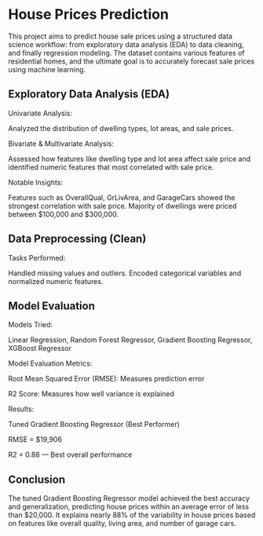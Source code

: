 # House Prices Prediction

This project aims to predict house sale prices using a structured data science workflow: from exploratory data analysis (EDA) to data cleaning, and finally regression modeling. The dataset contains various features of residential homes, and the ultimate goal is to accurately forecast sale prices using machine learning.

## Exploratory Data Analysis (EDA)

Univariate Analysis: 

Analyzed the distribution of dwelling types, lot areas, and sale prices.

Bivariate & Multivariate Analysis: 

Assessed how features like dwelling type and lot area affect sale price and identified numeric features that most correlated with sale price.

Notable Insights:

Features such as OverallQual, GrLivArea, and GarageCars showed the strongest correlation with sale price.
Majority of dwellings were priced between $100,000 and $300,000.

## Data Preprocessing (Clean)

Tasks Performed:

Handled missing values and outliers.
Encoded categorical variables and normalized numeric features.

## Model Evaluation 

Models Tried:

Linear Regression,
Random Forest Regressor,
Gradient Boosting Regressor,
XGBoost Regressor

Model Evaluation Metrics:

Root Mean Squared Error (RMSE): Measures prediction error

R2 Score: Measures how well variance is explained

Results:

Tuned Gradient Boosting Regressor (Best Performer)

RMSE = $19,906

R2 = 0.88 — Best overall performance

## Conclusion

The tuned Gradient Boosting Regressor model achieved the best accuracy and generalization, predicting house prices within an average error of less than $20,000. It explains nearly 88% of the variability in house prices based on features like overall quality, living area, and number of garage cars.